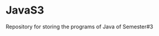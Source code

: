 # JavaS3
Repository for storing the programs of Java of Semester#3


<img align="center" src="https://www.innovationnewsnetwork.com/wp-content/uploads/2020/06/cybercrime.jpg" alt="" /> 
